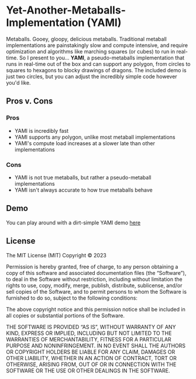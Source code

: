 # Yet-Another-Metaballs-Implementation (YAMI)
Metaballs. Gooey, gloopy, delicious metaballs. Traditional metaball implementations are painstakingly slow and compute intensive, and require optimization and algorithms like marching squares (or cubes) to run in real-time. So I present to you... **YAMI**, a pseudo-metaballs implementation that runs in real-time out of the box and can support any polygon, from circles to squares to hexagons to blocky drawings of dragons. The included demo is just two circles, but you can adjust the incredibly simple code however you'd like.
## Pros v. Cons
### Pros
- YAMI is incredibly fast
- YAMI supports any polygon, unlike most metaball implementations
- YAMI's compute load increases at a slower late than other implementations
### Cons
- YAMI is not true metaballs, but rather a pseudo-metaball implementations
- YAMI isn't always accurate to how true metaballs behave
## Demo
You can play around with a dirt-simple YAMI demo [here](https://www.rockwill.dev/Yet-Another-Metaballs-Implementation/)
## License
The MIT License (MIT)
Copyright © 2023 <copyright holders>

Permission is hereby granted, free of charge, to any person obtaining a copy of this software and associated documentation files (the “Software”), to deal in the Software without restriction, including without limitation the rights to use, copy, modify, merge, publish, distribute, sublicense, and/or sell copies of the Software, and to permit persons to whom the Software is furnished to do so, subject to the following conditions:

The above copyright notice and this permission notice shall be included in all copies or substantial portions of the Software.

THE SOFTWARE IS PROVIDED “AS IS”, WITHOUT WARRANTY OF ANY KIND, EXPRESS OR IMPLIED, INCLUDING BUT NOT LIMITED TO THE WARRANTIES OF MERCHANTABILITY, FITNESS FOR A PARTICULAR PURPOSE AND NONINFRINGEMENT. IN NO EVENT SHALL THE AUTHORS OR COPYRIGHT HOLDERS BE LIABLE FOR ANY CLAIM, DAMAGES OR OTHER LIABILITY, WHETHER IN AN ACTION OF CONTRACT, TORT OR OTHERWISE, ARISING FROM, OUT OF OR IN CONNECTION WITH THE SOFTWARE OR THE USE OR OTHER DEALINGS IN THE SOFTWARE.
